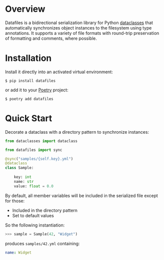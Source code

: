 # Overview

Datafiles is a bidirectional serialization library for Python [dataclasses](https://docs.python.org/3/library/dataclasses.html) that automatically synchronizes object instances to the filesystem using type annotations. It supports a variety of file formats with round-trip preservation of formatting and comments, where possible.

# Installation

Install it directly into an activated virtual environment:

```
$ pip install datafiles
```

or add it to your [Poetry](https://poetry.eustace.io/) project:

```
$ poetry add datafiles
```

# Quick Start

Decorate a dataclass with a directory pattern to synchronize instances:

```python
from dataclasses import dataclass

from datafiles import sync

@sync("samples/{self.key}.yml")
@dataclass
class Sample:
    
    key: int
    name: str
    value: float = 0.0
```

By default, all member variables will be included in the serialized file except for those:

- Included in the directory pattern
- Set to default values

So the following instantiation:

```python
>>> sample = Sample(42, "Widget")
```

produces `samples/42.yml` containing:

```yaml
name: Widget
```

